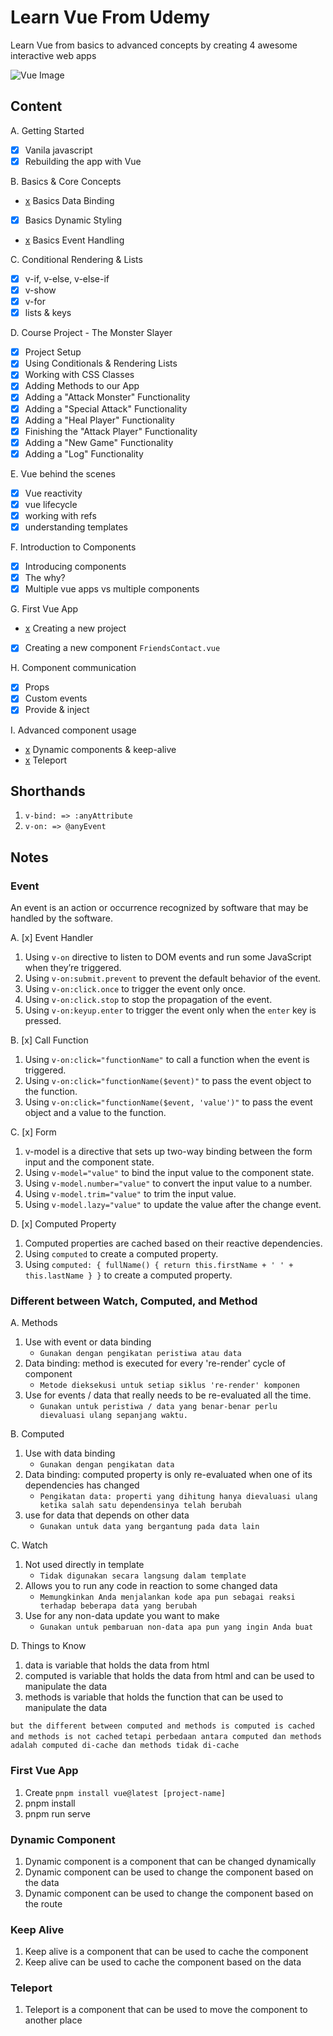 # Learn Vue From Udemy

Learn Vue from basics to advanced concepts by creating 4 awesome interactive web apps

![Vue Image](https://github.com/nuhptr/vuejs-udemy/assets/50306963/f52d3f99-669b-4bf1-89a4-2ae4e1b39e87)

## Content

A. Getting Started

-  [x] Vanila javascript
-  [x] Rebuilding the app with Vue

B. Basics & Core Concepts

-  [x](#different-between-watch-computed-and-method) Basics Data Binding
-  [x] Basics Dynamic Styling
-  [x](#event) Basics Event Handling

C. Conditional Rendering & Lists

-  [x] v-if, v-else, v-else-if
-  [x] v-show
-  [x] v-for
-  [x] lists & keys

D. Course Project - The Monster Slayer

-  [x] Project Setup
-  [x] Using Conditionals & Rendering Lists
-  [x] Working with CSS Classes
-  [x] Adding Methods to our App
-  [x] Adding a "Attack Monster" Functionality
-  [x] Adding a "Special Attack" Functionality
-  [x] Adding a "Heal Player" Functionality
-  [x] Finishing the "Attack Player" Functionality
-  [x] Adding a "New Game" Functionality
-  [x] Adding a "Log" Functionality

E. Vue behind the scenes

-  [x] Vue reactivity
-  [x] vue lifecycle
-  [x] working with refs
-  [x] understanding templates

F. Introduction to Components

-  [x] Introducing components
-  [x] The why?
-  [x] Multiple vue apps vs multiple components

G. First Vue App

-  [x](#first-vue-app) Creating a new project
-  [x] Creating a new component `FriendsContact.vue`

H. Component communication

-  [x] Props
-  [x] Custom events
-  [x] Provide & inject

I. Advanced component usage

-  [x](#dynamic-component) Dynamic components & keep-alive
-  [x](#teleport) Teleport

## Shorthands

1. `v-bind: => :anyAttribute`
2. `v-on: => @anyEvent`

## Notes

### Event

An event is an action or occurrence recognized by software that may be handled by the software.

A. [x] Event Handler

1. Using `v-on` directive to listen to DOM events and run some JavaScript when they’re triggered.
2. Using `v-on:submit.prevent` to prevent the default behavior of the event.
3. Using `v-on:click.once` to trigger the event only once.
4. Using `v-on:click.stop` to stop the propagation of the event.
5. Using `v-on:keyup.enter` to trigger the event only when the `enter` key is pressed.

B. [x] Call Function

1. Using `v-on:click="functionName"` to call a function when the event is triggered.
2. Using `v-on:click="functionName($event)"` to pass the event object to the function.
3. Using `v-on:click="functionName($event, 'value')"` to pass the event object and a value to the function.

C. [x] Form

1. v-model is a directive that sets up two-way binding between the form input and the component state.
2. Using `v-model="value"` to bind the input value to the component state.
3. Using `v-model.number="value"` to convert the input value to a number.
4. Using `v-model.trim="value"` to trim the input value.
5. Using `v-model.lazy="value"` to update the value after the change event.

D. [x] Computed Property

1. Computed properties are cached based on their reactive dependencies.
2. Using `computed` to create a computed property.
3. Using `computed: { fullName() { return this.firstName + ' ' + this.lastName } }` to create a computed property.

### Different between Watch, Computed, and Method

A. Methods

1. Use with event or data binding
   -  `Gunakan dengan pengikatan peristiwa atau data`
2. Data binding: method is executed for every 're-render' cycle of component
   -  `Metode dieksekusi untuk setiap siklus 're-render' komponen`
3. Use for events / data that really needs to be re-evaluated all the time.
   -  `Gunakan untuk peristiwa / data yang benar-benar perlu dievaluasi ulang sepanjang waktu.`

B. Computed

1. Use with data binding
   -  `Gunakan dengan pengikatan data`
2. Data binding: computed property is only re-evaluated when one of its dependencies has changed
   -  `Pengikatan data: properti yang dihitung hanya dievaluasi ulang ketika salah satu dependensinya telah berubah`
3. use for data that depends on other data
   -  `Gunakan untuk data yang bergantung pada data lain`

C. Watch

1. Not used directly in template
   -  `Tidak digunakan secara langsung dalam template`
2. Allows you to run any code in reaction to some changed data
   -  `Memungkinkan Anda menjalankan kode apa pun sebagai reaksi terhadap beberapa data yang berubah`
3. Use for any non-data update you want to make
   -  `Gunakan untuk pembaruan non-data apa pun yang ingin Anda buat`

D. Things to Know

1. data is variable that holds the data from html
2. computed is variable that holds the data from html and can be used to manipulate the data
3. methods is variable that holds the function that can be used to manipulate the data

`but the different between computed and methods is computed is cached and methods is not cached`
`tetapi perbedaan antara computed dan methods adalah computed di-cache dan methods tidak di-cache`

### First Vue App

1. Create `pnpm install vue@latest [project-name]`
2. pnpm install
3. pnpm run serve

### Dynamic Component

1. Dynamic component is a component that can be changed dynamically
2. Dynamic component can be used to change the component based on the data
3. Dynamic component can be used to change the component based on the route

### Keep Alive

1. Keep alive is a component that can be used to cache the component
2. Keep alive can be used to cache the component based on the data

### Teleport

1. Teleport is a component that can be used to move the component to another place
